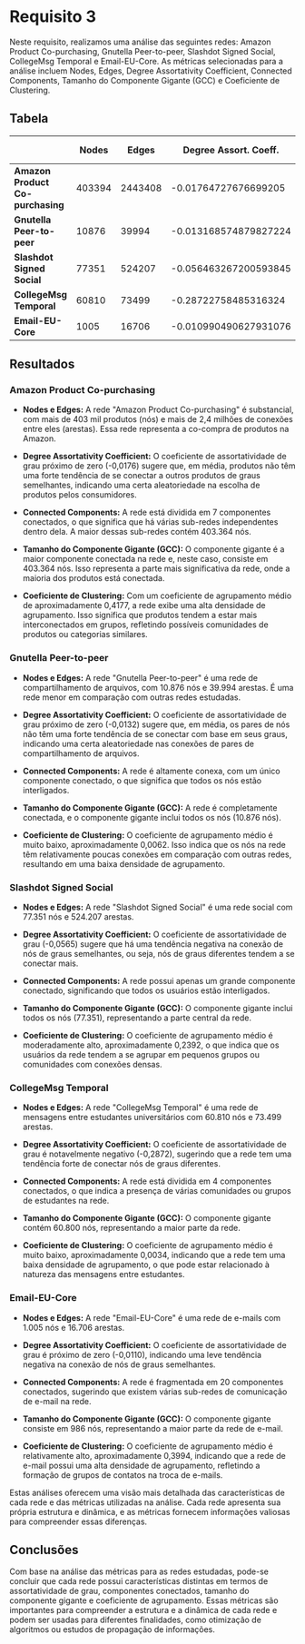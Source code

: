 # Requisito 3

Neste requisito, realizamos uma análise das seguintes redes: Amazon Product Co-purchasing, Gnutella Peer-to-peer, Slashdot Signed Social, CollegeMsg Temporal e Email-EU-Core. As métricas selecionadas para a análise incluem Nodes, Edges, Degree Assortativity Coefficient, Connected Components, Tamanho do Componente Gigante (GCC) e Coeficiente de Clustering.

## Tabela
|                                  | Nodes  | Edges   | Degree Assort. Coeff. | Connected components | GCC    | Avg. Clust. Coeff      |
|----------------------------------|--------|---------|-----------------------|----------------------|--------|------------------------|
| **Amazon Product Co-purchasing** | 403394 | 2443408 | -0.01764727676699205  | 7                    | 403364 | 0.41768123430510284    |    
| **Gnutella Peer-to-peer**        | 10876  | 39994   | -0.013168574879827224 | 1                    | 10876  | 0.00621753327714660625 |
| **Slashdot Signed Social**       | 77351  | 524207  | -0.056463267200593845 | 1                    | 77351  | 0.2392426996348363     |
| **CollegeMsg Temporal**          | 60810  | 73499   | -0.28722758485316324  | 4                    | 60800  | 0.0033675006441922137  |
| **Email-EU-Core**                | 1005   | 16706   | -0.010990490627931076 | 20                   | 986    | 0.3993549664221539     |

## Resultados

### Amazon Product Co-purchasing
- **Nodes e Edges:** A rede "Amazon Product Co-purchasing" é substancial, com mais de 403 mil produtos (nós) e mais de 2,4 milhões de conexões entre eles (arestas). Essa rede representa a co-compra de produtos na Amazon.

- **Degree Assortativity Coefficient:** O coeficiente de assortatividade de grau próximo de zero (-0,0176) sugere que, em média, produtos não têm uma forte tendência de se conectar a outros produtos de graus semelhantes, indicando uma certa aleatoriedade na escolha de produtos pelos consumidores.

- **Connected Components:** A rede está dividida em 7 componentes conectados, o que significa que há várias sub-redes independentes dentro dela. A maior dessas sub-redes contém 403.364 nós.

- **Tamanho do Componente Gigante (GCC):** O componente gigante é a maior componente conectada na rede e, neste caso, consiste em 403.364 nós. Isso representa a parte mais significativa da rede, onde a maioria dos produtos está conectada.

- **Coeficiente de Clustering:** Com um coeficiente de agrupamento médio de aproximadamente 0,4177, a rede exibe uma alta densidade de agrupamento. Isso significa que produtos tendem a estar mais interconectados em grupos, refletindo possíveis comunidades de produtos ou categorias similares.

### Gnutella Peer-to-peer
- **Nodes e Edges:** A rede "Gnutella Peer-to-peer" é uma rede de compartilhamento de arquivos, com 10.876 nós e 39.994 arestas. É uma rede menor em comparação com outras redes estudadas.

- **Degree Assortativity Coefficient:** O coeficiente de assortatividade de grau próximo de zero (-0,0132) sugere que, em média, os pares de nós não têm uma forte tendência de se conectar com base em seus graus, indicando uma certa aleatoriedade nas conexões de pares de compartilhamento de arquivos.

- **Connected Components:** A rede é altamente conexa, com um único componente conectado, o que significa que todos os nós estão interligados.

- **Tamanho do Componente Gigante (GCC):** A rede é completamente conectada, e o componente gigante inclui todos os nós (10.876 nós).

- **Coeficiente de Clustering:** O coeficiente de agrupamento médio é muito baixo, aproximadamente 0,0062. Isso indica que os nós na rede têm relativamente poucas conexões em comparação com outras redes, resultando em uma baixa densidade de agrupamento.

### Slashdot Signed Social
- **Nodes e Edges:** A rede "Slashdot Signed Social" é uma rede social com 77.351 nós e 524.207 arestas.

- **Degree Assortativity Coefficient:** O coeficiente de assortatividade de grau (-0,0565) sugere que há uma tendência negativa na conexão de nós de graus semelhantes, ou seja, nós de graus diferentes tendem a se conectar mais.

- **Connected Components:** A rede possui apenas um grande componente conectado, significando que todos os usuários estão interligados.

- **Tamanho do Componente Gigante (GCC):** O componente gigante inclui todos os nós (77.351), representando a parte central da rede.

- **Coeficiente de Clustering:** O coeficiente de agrupamento médio é moderadamente alto, aproximadamente 0,2392, o que indica que os usuários da rede tendem a se agrupar em pequenos grupos ou comunidades com conexões densas.

### CollegeMsg Temporal
- **Nodes e Edges:** A rede "CollegeMsg Temporal" é uma rede de mensagens entre estudantes universitários com 60.810 nós e 73.499 arestas.

- **Degree Assortativity Coefficient:** O coeficiente de assortatividade de grau é notavelmente negativo (-0,2872), sugerindo que a rede tem uma tendência forte de conectar nós de graus diferentes.

- **Connected Components:** A rede está dividida em 4 componentes conectados, o que indica a presença de várias comunidades ou grupos de estudantes na rede.

- **Tamanho do Componente Gigante (GCC):** O componente gigante contém 60.800 nós, representando a maior parte da rede.

- **Coeficiente de Clustering:** O coeficiente de agrupamento médio é muito baixo, aproximadamente 0,0034, indicando que a rede tem uma baixa densidade de agrupamento, o que pode estar relacionado à natureza das mensagens entre estudantes.

### Email-EU-Core
- **Nodes e Edges:** A rede "Email-EU-Core" é uma rede de e-mails com 1.005 nós e 16.706 arestas.

- **Degree Assortativity Coefficient:** O coeficiente de assortatividade de grau é próximo de zero (-0,0110), indicando uma leve tendência negativa na conexão de nós de graus semelhantes.

- **Connected Components:** A rede é fragmentada em 20 componentes conectados, sugerindo que existem várias sub-redes de comunicação de e-mail na rede.

- **Tamanho do Componente Gigante (GCC):** O componente gigante consiste em 986 nós, representando a maior parte da rede de e-mail.

- **Coeficiente de Clustering:** O coeficiente de agrupamento médio é relativamente alto, aproximadamente 0,3994, indicando que a rede de e-mail possui uma alta densidade de agrupamento, refletindo a formação de grupos de contatos na troca de e-mails.

Estas análises oferecem uma visão mais detalhada das características de cada rede e das métricas utilizadas na análise. Cada rede apresenta sua própria estrutura e dinâmica, e as métricas fornecem informações valiosas para compreender essas diferenças.

## Conclusões

Com base na análise das métricas para as redes estudadas, pode-se concluir que cada rede possui características distintas em termos de assortatividade de grau, componentes conectados, tamanho do componente gigante e coeficiente de agrupamento. Essas métricas são importantes para compreender a estrutura e a dinâmica de cada rede e podem ser usadas para diferentes finalidades, como otimização de algoritmos ou estudos de propagação de informações.
